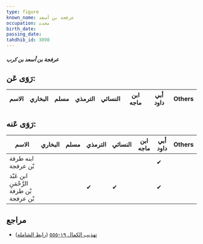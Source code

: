 ```yaml
---
type: figure
known_name: عرفجة بن أسعد
occupation: محدث
birth_date:
passing_date:
tahdhib_id: 3898
---
```

##### عرفجة بن أسعد بن كرب

## رَوَى عَن:
| الاسم | البخاري | مسلم | الترمذي | النسائي | ابن ماجه | أبي داود | Others |
| ----- | ------- | ---- | ------- | ------- | -------- | -------- | ------ |
## رَوَى عَنه:
| الاسم                                    | البخاري | مسلم | الترمذي | النسائي | ابن ماجه | أبي داود | Others |
| ---------------------------------------- | ------- | ---- | ------- | ------- | -------- | -------- | ------ |
| ابنه طرفة بْن عرفجة                      |         |      |         |         |          | ✔        |        |
| ابن عَبْد الرَّحْمَنِ بْن طرفة بْن عرفجة |         |      | ✔       | ✔       |          | ✔        |        |
## مراجع
- [تهذيب الكمال ١٩-٥٥٥](obsidian://open?vault=Tahdhib-al-Kamal&file=Figures/٣٨٩٨-عرفجة%20بن%20أسعد%20بن%20كرب) ([رابط الشاملة](https://shamela.ws/book/3722/10129))